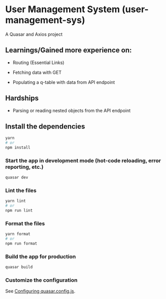 # User Management System (user-management-sys)

A Quasar and Axios project

## Learnings/Gained more experience on:

- Routing (Essential Links)

- Fetching data with GET

- Populating a q-table with data from API endpoint

## Hardships

- Parsing or reading nested objects from the API endpoint

## Install the dependencies

```bash
yarn
# or
npm install
```

### Start the app in development mode (hot-code reloading, error reporting, etc.)

```bash
quasar dev
```

### Lint the files

```bash
yarn lint
# or
npm run lint
```

### Format the files

```bash
yarn format
# or
npm run format
```

### Build the app for production

```bash
quasar build
```

### Customize the configuration

See [Configuring quasar.config.js](https://v2.quasar.dev/quasar-cli-webpack/quasar-config-js).
